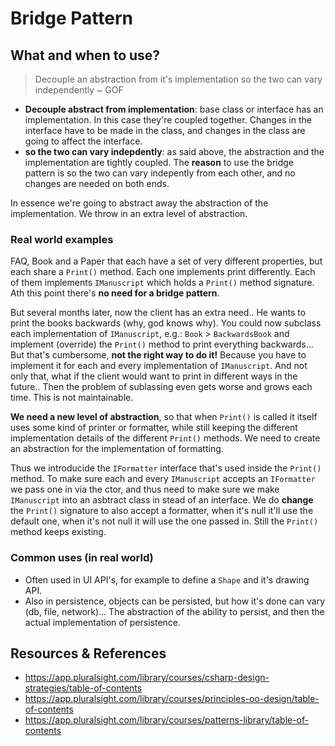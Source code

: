 # Bridge Pattern

## What and when to use?
> Decouple an abstraction from it's implementation so the two can vary independently ~ GOF

- **Decouple abstract from implementation**: base class or interface has an implementation. In this case they're coupled together. Changes in the interface have to be made in the class, and changes in the class are going to affect the interface.
- **so the two can vary indepdently**: as said above, the abstraction and the implementation are tightly coupled. The **reason** to use the bridge pattern is so the two can vary indepently from each other, and no changes are needed on both ends. 

In essence we're going to abstract away the abstraction of the implementation. We throw in an extra level of abstraction.

### Real world examples
FAQ, Book and a Paper that each have a set of very different properties, but each share a `Print()` method. Each one implements print differently.
Each of them implements `IManuscript` which holds a `Print()` method signature. Ath this point there's **no need for a bridge pattern**.

But several months later, now the client has an extra need.. He wants to print the books backwards (why, god knows why).
You could now subclass each implementation of `IManuscript`, e.g.: `Book` > `BackwardsBook` and implement (override) the `Print()` method to print everything backwards... But that's cumbersome, **not the right way to do it!** Because you have to implement it for each and every implementation of `IManuscript`. And not only that, what if the client would want to print in different ways in the future.. Then the problem of sublassing even gets worse and grows each time. This is not maintainable.

**We need a new level of abstraction**, so that when `Print()` is called it itself uses some kind of printer or formatter, while still keeping the different implementation details of the different `Print()` methods. We need to create an abstraction for the implementation of formatting.

Thus we introducide the `IFormatter` interface that's used inside the `Print()` method. To make sure each and every `IManuscript` accepts an `IFormatter` we pass one in via the ctor, and thus need to make sure we make `IManuscript` into an asbtract class in stead of an interface. We do **change** the `Print()` signature to also accept a formatter, when it's null it'll use the default one, when it's not null it will use the one passed in. Still the `Print()` method keeps existing.

### Common uses (in real world)
- Often used in UI API's, for example to define a `Shape` and it's drawing API.
- Also in persistence, objects can be persisted, but how it's done can vary (db, file, network)... The abstraction of the ability to persist, and then the actual implementation of persistence.

## Resources & References
- https://app.pluralsight.com/library/courses/csharp-design-strategies/table-of-contents
- https://app.pluralsight.com/library/courses/principles-oo-design/table-of-contents
- https://app.pluralsight.com/library/courses/patterns-library/table-of-contents
